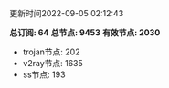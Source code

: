 更新时间2022-09-05 02:12:43

**总订阅: 64**
**总节点: 9453**
**有效节点: 2030**
- trojan节点: 202
- v2ray节点: 1635
- ss节点: 193
